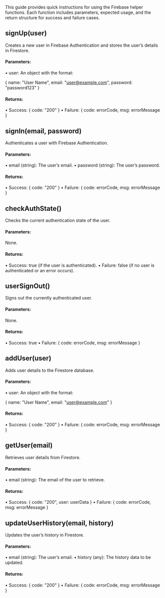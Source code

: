 This guide provides quick instructions for using the Firebase helper functions. Each function includes parameters, expected usage, and the return structure for success and failure cases.

## signUp(user)

Creates a new user in Firebase Authentication and stores the user’s details in Firestore.

#### Parameters:

• user: An object with the format:

{
name: "User Name",
email: "user@example.com",
password: "password123"
}

#### Returns:

• Success: { code: "200" }
• Failure: { code: errorCode, msg: errorMessage }

## signIn(email, password)

Authenticates a user with Firebase Authentication.

#### Parameters:

• email (string): The user’s email.
• password (string): The user’s password.

#### Returns:

• Success: { code: "200" }
• Failure: { code: errorCode, msg: errorMessage }

## checkAuthState()

Checks the current authentication state of the user.

#### Parameters:

None.

#### Returns:

• Success: true (if the user is authenticated).
• Failure: false (if no user is authenticated or an error occurs).

## userSignOut()

Signs out the currently authenticated user.

#### Parameters:

None.

#### Returns:

• Success: true
• Failure: { code: errorCode, msg: errorMessage }

## addUser(user)

Adds user details to the Firestore database.

#### Parameters:

• user: An object with the format:

{
name: "User Name",
email: "user@example.com"
}

#### Returns:

• Success: { code: "200" }
• Failure: { code: errorCode, msg: errorMessage }

## getUser(email)

Retrieves user details from Firestore.

#### Parameters:

• email (string): The email of the user to retrieve.

#### Returns:

• Success: { code: "200", user: userData }
• Failure: { code: errorCode, msg: errorMessage }

## updateUserHistory(email, history)

Updates the user’s history in Firestore.

#### Parameters:

• email (string): The user’s email.
• history (any): The history data to be updated.

#### Returns:

• Success: { code: "200" }
• Failure: { code: errorCode, msg: errorMessage }
